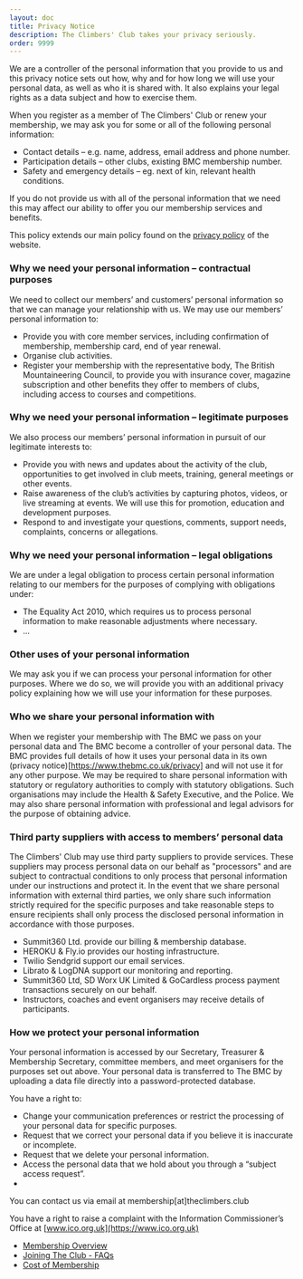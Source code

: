 ```yaml
---
layout: doc
title: Privacy Notice
description: The Climbers' Club takes your privacy seriously.
order: 9999
---
```


We are a controller of the personal information that you provide to us and this privacy notice sets
out how, why and for how long we will use your personal data, as well as who it is shared with. It also explains your legal rights as a data subject and how to exercise them.

When you register as a member of The Climbers' Club or renew your membership, we may ask you for some or all of the following personal information:

- Contact details – e.g. name, address, email address and phone number.
- Participation details – other clubs, existing BMC membership number.
- Safety and emergency details – eg. next of kin, relevant health conditions.

If you do not provide us with all of the personal information that we need this may affect our ability to offer you our membership services and benefits.

This policy extends our main policy found on the [privacy policy](https://www.climbers-club.co.uk/the-clubs-data-protection-policy/) of the website.

### Why we need your personal information – contractual purposes

We need to collect our members’ and customers’ personal information so that we can manage your relationship with us. We may use our members’ personal information to:

- Provide you with core member services, including confirmation of membership, membership card, end of year renewal.
- Organise club activities.
- Register your membership with the representative body, The British Mountaineering Council, to provide you with insurance cover, magazine subscription and other benefits they offer to members of clubs, including access to courses and competitions.

### Why we need your personal information – legitimate purposes

We also process our members’ personal information in pursuit of our legitimate interests to:

- Provide you with news and updates about the activity of the club, opportunities to get involved in club meets, training, general meetings or other events.
- Raise awareness of the club’s activities by capturing photos, videos, or live streaming at events. We will use this for promotion, education and development purposes.
- Respond to and investigate your questions, comments, support needs, complaints, concerns or allegations.

### Why we need your personal information – legal obligations

We are under a legal obligation to process certain personal information relating to our members for the purposes of complying with obligations under:

- The Equality Act 2010, which requires us to process personal information to make reasonable adjustments where necessary.
- ...

### Other uses of your personal information

We may ask you if we can process your personal information for other purposes. Where we do so, we will provide you with an additional privacy policy explaining how we will use your information for these purposes.

### Who we share your personal information with

When we register your membership with The BMC we pass on your personal data and The BMC
become a controller of your personal data. The BMC provides full details of how it uses your personal data in its own
(privacy notice)[https://www.thebmc.co.uk/privacy] and will not use it for any other purpose.
We may be required to share personal information with statutory or regulatory authorities to comply with statutory obligations. Such organisations may include the Health & Safety Executive, and the Police. We may also share personal
information with professional and legal advisors for the purpose of obtaining advice.

### Third party suppliers with access to members’ personal data

The Climbers' Club may use third party suppliers to provide services. These suppliers may process personal data on our behalf as
"processors" and are subject to contractual conditions to only process that personal information under our instructions and protect it.
In the event that we share personal information with external third parties, we only share such information strictly required for the
specific purposes and take reasonable steps to ensure recipients shall only process the disclosed personal information in accordance
with those purposes.

- Summit360 Ltd. provide our billing & membership database.
- HEROKU & Fly.io provides our hosting infrastructure.
- Twilio Sendgrid support our email services.
- Librato & LogDNA support our monitoring and reporting.
- Summit360 Ltd, SD Worx UK Limited & GoCardless process payment transactions securely on our behalf.
- Instructors, coaches and event organisers may receive details of participants.


### How we protect your personal information

Your personal information is accessed by our Secretary, Treasurer & Membership Secretary, committee members, and meet
organisers for the purposes set out above. Your personal data is transferred to
The BMC by uploading a data file directly into a password-protected database.

You have a right to:

- Change your communication preferences or restrict the processing of your personal data for specific purposes.
- Request that we correct your personal data if you believe it is inaccurate or incomplete.
- Request that we delete your personal information.
- Access the personal data that we hold about you through a “subject access request”.
-
You can contact us via email at membership[at]theclimbers.club

You have a right to raise a complaint with the Information Commissioner’s Office at [www.ico.org.uk](https://www.ico.org.uk)

- [Membership Overview](/docs/membership/membership-overview)
- [Joining The Club - FAQs](/docs/membership/joining-the-club)
- [Cost of Membership](/docs/membership/cost-of-membership)
